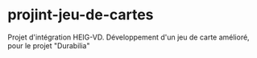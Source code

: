 # projint-jeu-de-cartes
Projet d'intégration HEIG-VD. Développement d'un jeu de carte amélioré, pour le projet "Durabilia"
